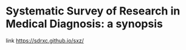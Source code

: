 # Systematic Survey of Research in Medical Diagnosis:  a synopsis
link https://sdrxc.github.io/sxz/
